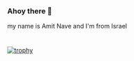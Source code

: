 ### Ahoy there 👋
my name is Amit Nave and I'm from Israel
#

[![trophy](https://github-profile-trophy.vercel.app/?username=AmiterCodes&theme=dracula)](https://github.com/ryo-ma/github-profile-trophy)



<!--
**AmiterCodes/AmiterCodes** is a ✨ _special_ ✨ repository because its `README.md` (this file) appears on your GitHub profile.

Here are some ideas to get you started:

- 🔭 I’m currently working on ...
- 🌱 I’m currently learning ...
- 👯 I’m looking to collaborate on ...
- 🤔 I’m looking for help with ...
- 💬 Ask me about ...
- 📫 How to reach me: ...
- 😄 Pronouns: ...
- ⚡ Fun fact: ...
-->
